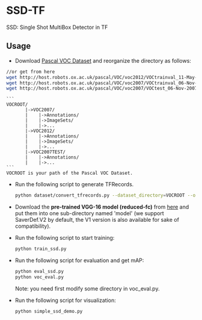 # SSD-TF
SSD: Single Shot MultiBox Detector in TF
## ##
## Usage
- Download [Pascal VOC Dataset](https://pjreddie.com/projects/pascal-voc-dataset-mirror/) and reorganize the directory as follows:
```sh
//or get from here
wget http://host.robots.ox.ac.uk/pascal/VOC/voc2012/VOCtrainval_11-May-2012.tar  
wget http://host.robots.ox.ac.uk/pascal/VOC/voc2007/VOCtrainval_06-Nov-2007.tar  
wget http://host.robots.ox.ac.uk/pascal/VOC/voc2007/VOCtest_06-Nov-2007.tar  
```
	```
	VOCROOT/
		   |->VOC2007/
		   |    |->Annotations/
		   |    |->ImageSets/
		   |    |->...
		   |->VOC2012/
		   |    |->Annotations/
		   |    |->ImageSets/
		   |    |->...
		   |->VOC2007TEST/
		   |    |->Annotations/
		   |    |->...
	```
	VOCROOT is your path of the Pascal VOC Dataset.
- Run the following script to generate TFRecords.
	```sh
	python dataset/convert_tfrecords.py --dataset_directory=VOCROOT --output_directory=./dataset/tfrecords
	```
- Download the **pre-trained VGG-16 model (reduced-fc)** from [here](https://drive.google.com/drive/folders/184srhbt8_uvLKeWW_Yo8Mc5wTyc0lJT7) and put them into one sub-directory named 'model' (we support SaverDef.V2 by default, the V1 version is also available for sake of compatibility).
- Run the following script to start training:

	```sh
	python train_ssd.py
	```
- Run the following script for evaluation and get mAP:

	```sh
	python eval_ssd.py
	python voc_eval.py
	```
	Note: you need first modify some directory in voc_eval.py.
- Run the following script for visualization:
	```sh
	python simple_ssd_demo.py
  ```
